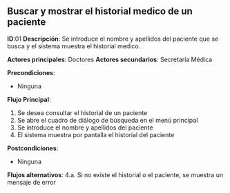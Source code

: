 ## Buscar y mostrar el historial medico de un paciente

**ID**:01
**Descripción**: Se introduce el nombre y apellidos del paciente que se busca y el sistema muestra el historial medico.

**Actores principales**: Doctores
**Actores secundarios**: Secretaría Médica

**Precondiciones**:
* Ninguna

**Flujo Principal**:
1. Se desea consultar el historial de un paciente
1. Se abre el cuadro de diálogo de búsqueda en el menú principal
1. Se introduce el nombre y apellidos del paciente
1. El sistema muestra por pantalla el historial del paciente

**Postcondiciones**:
* Ninguna

**Flujos alternativos**:
4.a. Si no existe el historial o el paciente, se muestra un mensaje de error
